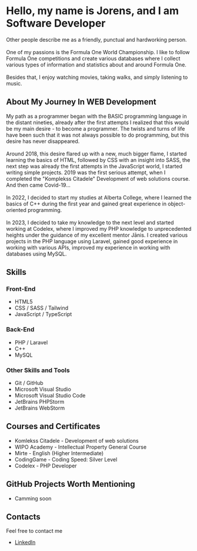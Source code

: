 # Hello, my name is Jorens, and I am Software Developer

Other people describe me as a friendly, punctual and hardworking person.<br><br>
One of my passions is the Formula One World Championship. I like to follow Formula One competitions and create various databases where I collect various types of information and statistics about and around Formula One.
<br><br>
Besides that, I enjoy watching movies, taking walks, and simply listening to music.

## About My Journey In WEB Development

My path as a programmer began with the BASIC programming language in the distant nineties, already after the first attempts I realized that this would be my main desire - to become a programmer. The twists and turns of life have been such that it was not always possible to do programming, but this desire has never disappeared. <br><br>
Around 2018, this desire flared up with a new, much bigger flame, I started learning the basics of HTML, followed by CSS with an insight into SASS, the next step was already the first attempts in the JavaScript world, I started writing simple projects. 2019 was the first serious attempt, when I completed the "Komplekss Citadele" Development of web solutions course. And then came Covid-19... <br><br>
In 2022, I decided to start my studies at Alberta College, where I learned the basics of C++ during the first year and gained great experience in object-oriented programming. <br><br>
In 2023, I decided to take my knowledge to the next level and started working at Codelex, where I improved my PHP knowledge to unprecedented heights under the guidance of my excellent mentor Jānis. I created various projects in the PHP language using Laravel, gained good experience in working with various APIs, improved my experience in working with databases using MySQL. <br>

## Skills

### Front-End

- HTML5
- CSS / SASS / Tailwind
- JavaScript / TypeScript

### Back-End

- PHP / Laravel
- C++
- MySQL

### Other Skills and Tools

- Git / GitHub
- Microsoft Visual Studio
- Microsoft Visual Studio Code
- JetBrains PHPStorm
- JetBrains WebStorm

## Courses and Certificates

- Komlekss Citadele - Development of web solutions
- WIPO Academy - Intellectual Property General Course
- Mirte - English (Higher Intermediate)
- CodingGame - Coding Speed: Silver Level
- Codelex - PHP Developer

## GitHub Projects Worth Mentioning

- Camming soon

## Contacts

Feel free to contact me

- [LinkedIn](https://www.linkedin.com/in/jorens-sarma/ "My LinkedIn Profile")

